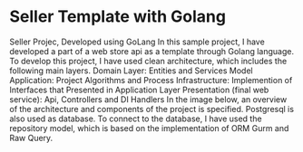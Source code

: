 # Seller Template with Golang
Seller Projec, Developed using GoLang
In this sample project, I have developed a part of a web store api as a template through Golang language.
To develop this project, I have used clean architecture, which includes the following main layers.
Domain Layer: Entities and Services Model
Application: Project Algorithms and Process
Infrastructure: Implemention of Interfaces that Presented in Application Layer
Presentation (final web service): Api, Controllers and DI Handlers
In the image below, an overview of the architecture and components of the project is specified.
Postgresql is also used as  database. To connect to the database, I have used the repository model, which is based on the implementation of ORM Gurm and Raw Query.

